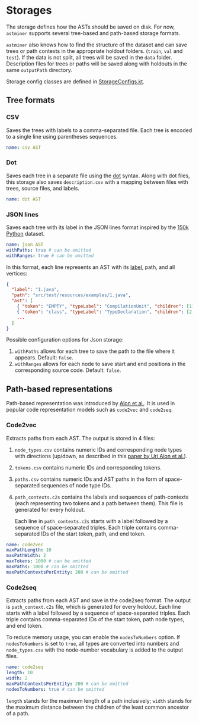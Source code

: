 # Storages

The storage defines how the ASTs should be saved on disk.
For now, `astminer` supports several tree-based and path-based storage formats.

`astminer` also knows how to find the structure of the dataset and can 
save trees or path contexts in the appropriate holdout folders. (`train`, `val` and `test`). 
If the data is not split, all trees will be saved in the `data` folder. 
Description files for trees or paths will be saved along with holdouts in the same `outputPath` directory.

Storage config classes are defined in [StorageConfigs.kt](../src/main/kotlin/astminer/config/StorageConfigs.kt).

## Tree formats

### CSV

Saves the trees with labels to a comma-separated file.
Each tree is encoded to a single line using parentheses sequences.

 ```yaml
 name: csv AST
 ```

### Dot

Saves each tree in a separate file using the [dot](https://graphviz.org/doc/info/lang.html) syntax.
Along with dot files, this storage also saves `description.csv` with a mapping between files with trees, source files, and labels.


 ```yaml
 name: dot AST
 ```

### JSON lines

Saves each tree with its label in the JSON lines format inspired by the [150k Python](https://www.sri.inf.ethz.ch/py150) dataset.

 ```yaml
 name: json AST
 withPaths: true # can be omitted
 withRanges: true # can be omitted
 ```

In this format, each line represents an AST with its [label](label_extractors.md), path, and all vertices:

```json lines
{
  "label": "1.java",
  "path": "src/test/resources/examples/1.java",
  "ast": [
    { "token": "EMPTY", "typeLabel": "CompilationUnit", "children": [1] },
    { "token": "class", "typeLabel": "TypeDeclaration", "children": [2, 3, 4] },
    ...
  ]
}
```

Possible configuration options for Json storage:
1. `withPaths` allows for each tree to save the path to the file where it appears. Default: `false`.
2. `withRanges` allows for each node to save start and end positions in the corresponding source code. Default: `false`.

## Path-based representations

Path-based representation was introduced by [Alon et al.](https://arxiv.org/abs/1803.09544).
It is used in popular code representation models such as `code2vec` and `code2seq`.

### Code2vec

Extracts paths from each AST. The output is stored in 4 files:
1. `node_types.csv` contains numeric IDs and corresponding node types with directions (up/down, as described in this [paper by Uri Alon et al.](https://arxiv.org/pdf/1803.09544.pdf)).
2. `tokens.csv` contains numeric IDs and corresponding tokens.
3. `paths.csv` contains numeric IDs and AST paths in the form of space-separated sequences of node type IDs.
4. `path_contexts.c2s` contains the labels and sequences of path-contexts (each representing two tokens and a path between them).
    This file is generated for every holdout.

    Each line in `path_contexts.c2s` starts with a label followed by a sequence of space-separated triples. Each triple contains comma-separated IDs of the start token, path, and end token.

 ```yaml
 name: code2vec
 maxPathLength: 10
 maxPathWidth: 2
 maxTokens: 1000 # can be omitted
 maxPaths: 1000 # can be omitted
 maxPathContextsPerEntity: 200 # can be omitted
 ```


### Code2seq

Extracts paths from each AST and save in the code2seq format.
The output is `path_context.c2s` file, which is generated for every holdout.
Each line starts with a label followed by a sequence of space-separated triples.
Each triple contains comma-separated IDs of the start token, path node types, and end token.

To reduce memory usage, you can enable the `nodesToNumbers` option.
If `nodesToNumbers` is set to `true`, all types are converted into numbers and `node_types.csv` with the node-number vocabulary is added to the output files.

 ```yaml
 name: code2seq
 length: 10
 width: 2
 maxPathContextsPerEntity: 200 # can be omitted
 nodesToNumbers: true # can be omitted
 ```
`length` stands for the maximum length of a path inclusively; `width` stands for the maximum distance between the children of the least common ancestor of a path.